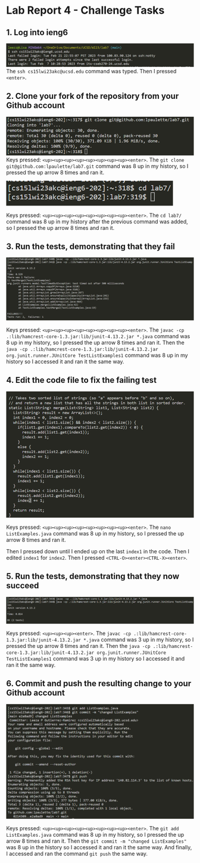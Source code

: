 # Lab Report 4 - Challenge Tasks

## 1. Log into ieng6
![pic1](lab4-pic1.png)
The `ssh cs15lwi23akc@ucsd.edu` command was typed. Then I pressed `<enter>`.
## 2. Clone your fork of the repository from your Github account
![pic2](lab4-pic2.png)
Keys pressed: `<up><up><up><up><up><up><up><up><enter>`.
The `git clone git@github.com:lpaulette/lab7.git` command was 8 up in my history, so I pressed the up arrow 8 times and ran it.

![pic3](lab4-pic3.png)

Keys pressed: `<up><up><up><up><up><up><up><up><enter>`. The  `cd lab7/` command was 8 up in my history after the previous command was added, so I pressed the up arrow 8 times and ran it.
## 3. Run the tests, demonstrating that they fail
![pic4](lab4-pic5.png)

Keys pressed: `<up><up><up><up><up><up><up><up><enter>`.
The `javac -cp .:lib/hamcrest-core-1.3.jar:lib/junit-4.13.2.jar *.java` command was 8 up in my history, so I pressed the up arrow 8 times and ran it. Then the `java -cp .:lib/hamcrest-core-1.3.jar:lib/junit-4.13.2.jar org.junit.runner.JUnitCore TestListExamples1` command was 8 up in my history so I accessed it and ran it the same way.

## 4. Edit the code file to fix the failing test

![pic5](lab4-pic.png)

Keys pressed: `<up><up><up><up><up><up><up><up><enter>`. The `nano ListExamples.java` command was 8 up in my history, so I pressed the up arrow 8 times and ran it.

Then I pressed down until I ended up on the last `index1` in the code. Then I edited `index1` for `index2`. Then I pressed `<CTRL-O><enter><CTRL-X><enter>`.
## 5. Run the tests, demonstrating that they now succeed

![pic6](lab4-pic6.png)

Keys pressed: `<up><up><up><enter>`.
The `javac -cp .:lib/hamcrest-core-1.3.jar:lib/junit-4.13.2.jar *.java` command was 3 up in my history, so I pressed the up arrow 8 times and ran it. Then the `java -cp .:lib/hamcrest-core-1.3.jar:lib/junit-4.13.2.jar org.junit.runner.JUnitCore TestListExamples1` command was 3 up in my history so I accessed it and ran it the same way.


## 6. Commit and push the resulting change to your Github account

![pic7](lab4-pic7.png)

Keys pressed: `<up><up><up><up><up><up><up><up><enter>`. The `git add ListExamples.java` command was 8 up in my history, so I pressed the up arrow 8 times and ran it. Then the `git commit -m "changed ListExamples"` was 8 up in the history so I accessed it and ran it the same way. And finally, I accessed and ran the command `git push` the same way.